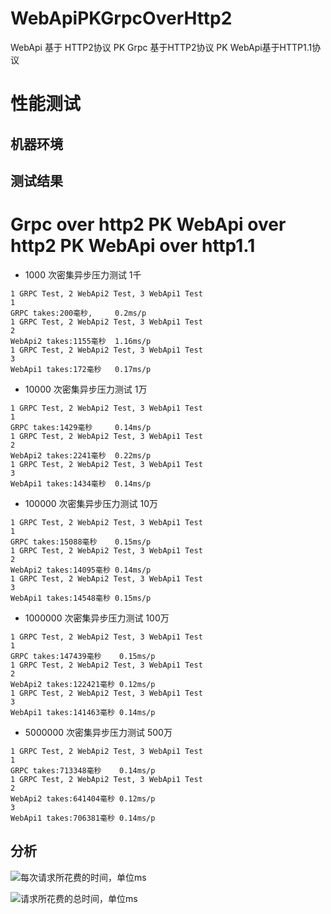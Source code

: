 # WebApiPKGrpcOverHttp2
WebApi 基于 HTTP2协议 PK Grpc 基于HTTP2协议 PK WebApi基于HTTP1.1协议

# 性能测试

## 机器环境

## 测试结果
# **Grpc over http2 PK WebApi over http2 PK WebApi over http1.1**

- 1000 次密集异步压力测试  1千

```
1 GRPC Test, 2 WebApi2 Test, 3 WebApi1 Test
1
GRPC takes:200毫秒,     0.2ms/p
1 GRPC Test, 2 WebApi2 Test, 3 WebApi1 Test
2
WebApi2 takes:1155毫秒  1.16ms/p
1 GRPC Test, 2 WebApi2 Test, 3 WebApi1 Test
3
WebApi1 takes:172毫秒   0.17ms/p
```

- 10000 次密集异步压力测试 1万

```
1 GRPC Test, 2 WebApi2 Test, 3 WebApi1 Test
1
GRPC takes:1429毫秒     0.14ms/p
1 GRPC Test, 2 WebApi2 Test, 3 WebApi1 Test
2
WebApi2 takes:2241毫秒  0.22ms/p
1 GRPC Test, 2 WebApi2 Test, 3 WebApi1 Test
3
WebApi1 takes:1434毫秒  0.14ms/p
```

- 100000 次密集异步压力测试 10万

```
1 GRPC Test, 2 WebApi2 Test, 3 WebApi1 Test
1
GRPC takes:15088毫秒    0.15ms/p
1 GRPC Test, 2 WebApi2 Test, 3 WebApi1 Test
2
WebApi2 takes:14095毫秒 0.14ms/p
1 GRPC Test, 2 WebApi2 Test, 3 WebApi1 Test
3
WebApi1 takes:14548毫秒 0.15ms/p

```

- 1000000 次密集异步压力测试 100万

```
1 GRPC Test, 2 WebApi2 Test, 3 WebApi1 Test
1
GRPC takes:147439毫秒    0.15ms/p
1 GRPC Test, 2 WebApi2 Test, 3 WebApi1 Test
2
WebApi2 takes:122421毫秒 0.12ms/p
1 GRPC Test, 2 WebApi2 Test, 3 WebApi1 Test
3
WebApi1 takes:141463毫秒 0.14ms/p
```

- 5000000 次密集异步压力测试 500万

```
1 GRPC Test, 2 WebApi2 Test, 3 WebApi1 Test
1
GRPC takes:713348毫秒    0.14ms/p
1 GRPC Test, 2 WebApi2 Test, 3 WebApi1 Test
2
WebApi2 takes:641404毫秒 0.12ms/p
3
WebApi1 takes:706381毫秒 0.14ms/p
```


## 分析
![每次请求所花费的时间](/uploads/dvc/images/m_deab8db53eed548e8cb158dd034784e5_r.png "每次请求所花费的时间")，单位ms

![请求所花费的总时间](/uploads/dvc/images/m_deab8db53eed548e8cb158dd034784e5_r.png "每次请求所花费的时间")，单位ms
